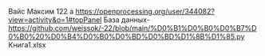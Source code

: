 Вайс Максим 122 а
https://openprocessing.org/user/344082?view=activity&o=1#topPanel
База данных-https://github.com/weissok/-22/blob/main/%D0%B1%D0%B0%D0%B7%D0%B0%20%D0%B4%D0%B0%D0%BD%D0%BD%D1%8B%D1%85.py
Книга1.xlsx

